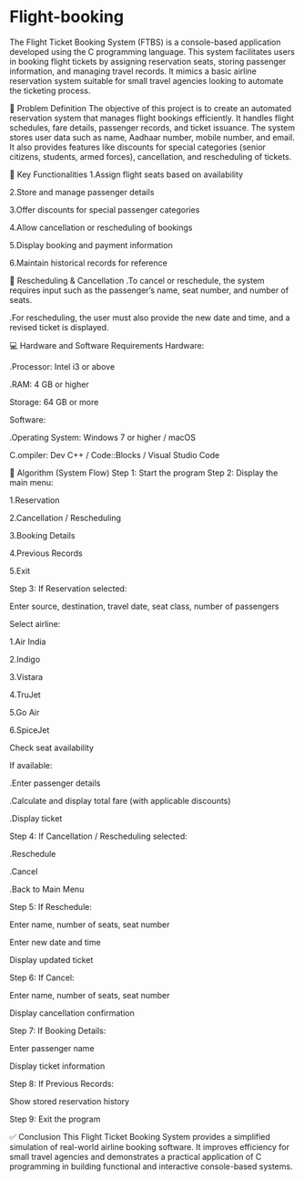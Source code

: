 # Flight-booking
 
 The Flight Ticket Booking System (FTBS) is a console-based application developed using the C programming language. This system facilitates users in booking flight tickets by assigning reservation seats, storing passenger information, and managing travel records. It mimics a basic airline reservation system suitable for small travel agencies looking to automate the ticketing process.

🔹 Problem Definition
The objective of this project is to create an automated reservation system that manages flight bookings efficiently. It handles flight schedules, fare details, passenger records, and ticket issuance. The system stores user data such as name, Aadhaar number, mobile number, and email. It also provides features like discounts for special categories (senior citizens, students, armed forces), cancellation, and rescheduling of tickets.

🔹 Key Functionalities
1.Assign flight seats based on availability

2.Store and manage passenger details

3.Offer discounts for special passenger categories

4.Allow cancellation or rescheduling of bookings

5.Display booking and payment information

6.Maintain historical records for reference

🔹 Rescheduling & Cancellation
.To cancel or reschedule, the system requires input such as the passenger’s name, seat number, and number of seats.

.For rescheduling, the user must also provide the new date and time, and a revised ticket is displayed.

💻 Hardware and Software Requirements
Hardware:

.Processor: Intel i3 or above

.RAM: 4 GB or higher

Storage: 64 GB or more

Software:

.Operating System: Windows 7 or higher / macOS

C.ompiler: Dev C++ / Code::Blocks / Visual Studio Code

🔁 Algorithm (System Flow)
Step 1: Start the program
Step 2: Display the main menu:

1.Reservation

2.Cancellation / Rescheduling

3.Booking Details

4.Previous Records

5.Exit

Step 3: If Reservation selected:

Enter source, destination, travel date, seat class, number of passengers

Select airline:

1.Air India

2.Indigo

3.Vistara

4.TruJet

5.Go Air

6.SpiceJet

Check seat availability

If available:

.Enter passenger details

.Calculate and display total fare (with applicable discounts)

.Display ticket

Step 4: If Cancellation / Rescheduling selected:

.Reschedule

.Cancel

.Back to Main Menu

Step 5: If Reschedule:

Enter name, number of seats, seat number

Enter new date and time

Display updated ticket

Step 6: If Cancel:

Enter name, number of seats, seat number

Display cancellation confirmation

Step 7: If Booking Details:

Enter passenger name

Display ticket information

Step 8: If Previous Records:

Show stored reservation history

Step 9: Exit the program

✅ Conclusion
This Flight Ticket Booking System provides a simplified simulation of real-world airline booking software. It improves efficiency for small travel agencies and demonstrates a practical application of C programming in building functional and interactive console-based systems.


